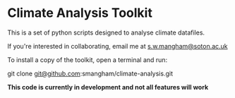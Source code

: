 # Climate Analysis Toolkit

This is a set of python scripts designed to analyse climate datafiles.

If you're interested in collaborating, email me at s.w.mangham@soton.ac.uk 

To install a copy of the toolkit, open a terminal and run:

   git clone git@github.com:smangham/climate-analysis.git


**This code is currently in development and not all features will work**
